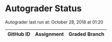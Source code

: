 # Autograder Status
Autograder last run at: October 28, 2018 at 01:20

| GitHub ID | Assignment | Graded Branch |
|-----------|------------|---------------|
